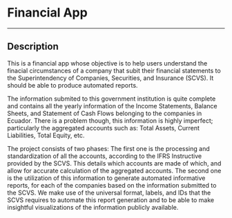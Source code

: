 # Financial App
---

## Description
This is a financial app whose objective is to help users understand the finacial circumstances of a company that subit their financial statements to the Superintendency of Companies, Securities, and Insurance (SCVS). It should be able to produce automated reports.

The information submited to this government institution is quite complete and contains all the yearly information of the Income Statements, Balance Sheets, and Statement of Cash Flows belonging to the companies in Ecuador. There is a problem though, this information is highly imperfect; particularly the aggregated accounts such as: Total Assets, Current Liabilities, Total Equity, etc.

The project consists of two phases: The first one is the processing and standardization of all the accounts, according to the IFRS Instructive provided by the SCVS. This details which accounts are made of which, and allow for accurate calculation of the aggregated accounts. The second one is the utilization of this information to generate automated informative reports, for each of the companies based on the information submitted to the SCVS. We make use of the universal format, labels, and IDs that the SCVS requires to automate this report generation and to be able to make insightful visualizations of the information publicly available.